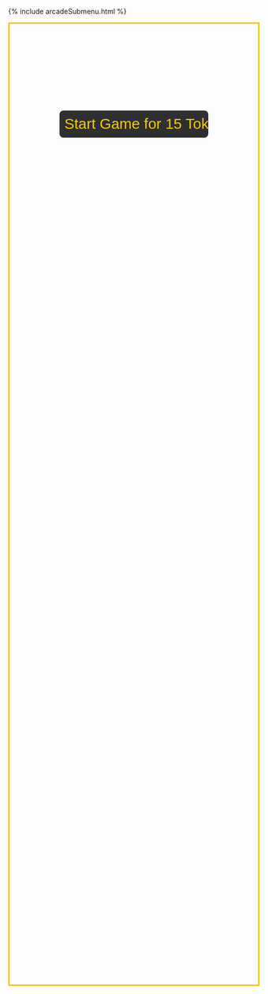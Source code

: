 {% include arcadeSubmenu.html %}

<html lang="en">
<head>
    <meta charset="UTF-8">
    <meta http-equiv="X-UA-Compatible" content="IE=edge">
    <meta name="viewport" content="width=device-width, initial-scale=1.0">
    <title>Reaction Time</title>
</head>
<body>
    <script>
    var score = 0;
    function hidetargets() {
        document.getElementById("circle").style.display = "none";
        document.getElementById("go").style.display = "none";
        document.getElementById("3").style.display = "none";
        document.getElementById("2").style.display = "none";
        document.getElementById("1").style.display = "none";
        document.getElementById("playnow").style.display = "none";
        document.getElementById("scoreend").style.display = "none";
        document.getElementById("scoredisplay").style.display = "none";
    }
    function countdown() {
        var audio = new Audio('{{ site.baseurl }}imgs/countdown.mp3');
        var audio2 = new Audio('{{ site.baseurl }}imgs/go.mp3')
        hidetargets();
        audio.play();
        document.getElementById("3").style.display = "block";
        setTimeout(function() {
            audio.play();
            document.getElementById("3").style.display = "none";
            document.getElementById("2").style.display = "block";
            setTimeout(function() {
                audio.play();
                document.getElementById("2").style.display = "none";
                document.getElementById("1").style.display = "block";
                    setTimeout(function() {
                    audio2.play();
                    document.getElementById("1").style.display = "none";
                    document.getElementById("go").style.display = "block";
                    setTimeout(function() {
                        document.getElementById("go").style.display = "none";
                        document.getElementById("circle").style.display = "block";
                        document.getElementById("scoredisplay").style.display = "block";
                        document.getElementById("scoredisplay").innerHTML = "Score: " + score;
                        setTimeout(function() {
                            hidetargets();
                            document.getElementById("scoreend").style.display = "block";
                            document.getElementById("scoreend").innerHTML = "Total score: " + score;
                        }, 15000);
                    }, 700);
                }, 750);
            }, 750);
        }, 750);
    }
    function generateRandomIntegerInRange(min, max) {
        return Math.floor(Math.random() * (max - min + 1)) + min;
    }
    function gameplay() {
        var ding = new Audio('{{ site.baseurl }}imgs/ding.mp3');
        ding.play();
        score = score + 1;
        width = generateRandomIntegerInRange(5, 25);
        y = generateRandomIntegerInRange(10, 30);
        x = generateRandomIntegerInRange(0, 60);
        document.getElementById("circle").style.width = width + "%";
        document.getElementById("circle").style.marginTop = y + "%";
        document.getElementById("circle").style.marginLeft = x + "%";
        document.getElementById("scoredisplay").innerHTML = "Score: " + score;
    }
    </script>
    <style>
        #outer {
            width: 100%;
            height: 50%;
            border: 3px solid #f1cc0c;
        }
        .countdown {
            display: none;
            text-align: center;
            font-family: 'Gill Sans', 'Gill Sans MT', Calibri, 'Trebuchet MS', sans-serif;
            font-size: 100px;
            margin-top: 27%;
            margin-left: auto;
            margin-right: auto;
            z-index: 1;
        }
        .circle {
            display: none;
            width: 20%;
            margin-left: auto;
            margin-right: auto;
            margin-top: 10%;
            z-index: 10;
        }
        #playnow {
          outline: none;
          -webkit-tap-highlight-color: transparent;
          font-family: 'Gill Sans', 'Gill Sans MT', Calibri, 'Trebuchet MS', sans-serif;
          font-size: 30px;
          margin-top: 35%; 
          margin-bottom: 4%;
          position: inline;
          width: 60%;
          margin-left: 20%;
          margin-right: 20%;
          padding: 2%;
          border-radius: 8px;
          background-color: #302f2f;
          color: #f1cc0c;
          border: none;
          transition-duration: 0.3s;
        }
        #playnow:hover {
          color: #242424;
          background-color: #f1cc0c;
        }
        #scoredisplay {
            display: none;
            font-family: 'Gill Sans', 'Gill Sans MT', Calibri, 'Trebuchet MS', sans-serif;
            font-size: 35px;
            text-align: center;
            width: 30%;
            margin-top: 3%;
            margin-left: auto;
            margin-right: auto;
            border-radius: 15px;
            background-color: #3b3a3a;
            padding-bottom: 5px;
        }
        #scoreend {
            display: none;
            font-family: 'Gill Sans', 'Gill Sans MT', Calibri, 'Trebuchet MS', sans-serif;
            font-size: 35px;
            text-align: center;
            width: 40%;
            margin-top: 10%;
            margin-left: auto;
            margin-right: auto;
            border-radius: 15px;
            background-color: #3b3a3a;
            padding-bottom: 5px;
        }
    </style>
    <div id="outer">
        <p class="scoreDisplay" id="scoredisplay"></p>
        <input type="button" id="playnow" value="Start Game for 15 Tokens" onclick="countdown()">
        <p class="countdown" id="3">3</p>
        <p class="countdown" id="2">2</p>
        <p class="countdown" id="1">1</p>
        <p class="countdown" id="go">GO</p>
        <img src="{{ site.baseurl }}/arcade/imgs/circle.png" class="circle" id="circle" draggable="false" onclick="gameplay()">
        <p class="scoreDisplay" id="scoreend"></p>
    </div>
    
</body>
</html>